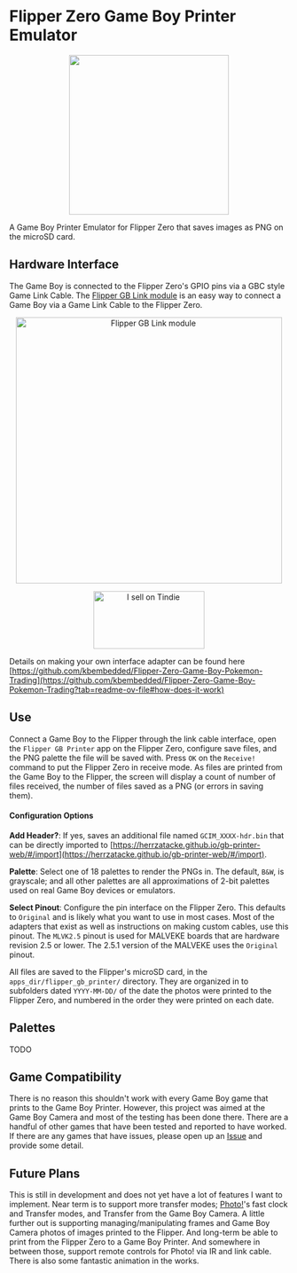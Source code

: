 # Flipper Zero Game Boy Printer Emulator
<p align='center'>
  <img src='https://github.com/kbembedded/flipper-gb-printer/blob/main/.assets/GCIM_0011-bw-4x-color.png' width=288>
</p>
A Game Boy Printer Emulator for Flipper Zero that saves images as PNG on the microSD card.

## Hardware Interface
The Game Boy is connected to the Flipper Zero's GPIO pins via a GBC style Game Link Cable. The [Flipper GB Link module](https://www.tindie.com/products/kbembedded/game-link-gpio-module-for-flipper-zero-game-boy/) is an easy way to connect a Game Boy via a Game Link Cable to the Flipper Zero.

<p align='center'>
  <a href="https://www.tindie.com/stores/kbembedded/?ref=offsite_badges&utm_source=sellers_kbembedded&utm_medium=badges&utm_campaign=badge_large">
<img src="https://i.imgur.com/WQIJK8G.png" alt="Flipper GB Link module" width="480">
  </a>
</p>
<p align='center'>
<a href="https://www.tindie.com/stores/kbembedded/?ref=offsite_badges&utm_source=sellers_kbembedded&utm_medium=badges&utm_campaign=badge_large"><img src="https://d2ss6ovg47m0r5.cloudfront.net/badges/tindie-larges.png" alt="I sell on Tindie" width="200" height="104"></a>
</p>

Details on making your own interface adapter can be found here [https://github.com/kbembedded/Flipper-Zero-Game-Boy-Pokemon-Trading](https://github.com/kbembedded/Flipper-Zero-Game-Boy-Pokemon-Trading?tab=readme-ov-file#how-does-it-work)

## Use
Connect a Game Boy to the Flipper through the link cable interface, open the `Flipper GB Printer` app on the Flipper Zero, configure save files, and the PNG palette the file will be saved with. Press `OK` on the `Receive!` command to put the Flipper Zero in receive mode. As files are printed from the Game Boy to the Flipper, the screen will display a count of number of files received, the number of files saved as a PNG (or errors in saving them).

#### Configuration Options
**Add Header?**: If yes, saves an additional file named `GCIM_XXXX-hdr.bin` that can be directly imported to [https://herrzatacke.github.io/gb-printer-web/#/import](https://herrzatacke.github.io/gb-printer-web/#/import).

**Palette**: Select one of 18 palettes to render the PNGs in. The default, `B&W`, is grayscale; and all other palettes are all approximations of 2-bit palettes used on real Game Boy devices or emulators.

**Select Pinout**: Configure the pin interface on the Flipper Zero. This defaults to `Original` and is likely what you want to use in most cases. Most of the adapters that exist as well as instructions on making custom cables, use this pinout. The `MLVK2.5` pinout is used for MALVEKE boards that are hardware revision 2.5 or lower. The 2.5.1 version of the MALVEKE uses the `Original` pinout.


All files are saved to the Flipper's microSD card, in the `apps_dir/flipper_gb_printer/` directory. They are organized in to subfolders dated `YYYY-MM-DD/` of the date the photos were printed to the Flipper Zero, and numbered in the order they were printed on each date.

## Palettes
TODO

## Game Compatibility
There is no reason this shouldn't work with every Game Boy game that prints to the Game Boy Printer. However, this project was aimed at the Game Boy Camera and most of the testing has been done there. There are a handful of other games that have been tested and reported to have worked. If there are any games that have issues, please open up an [Issue](https://github.com/kbembedded/flipper-gb-printer/issues) and provide some detail.

## Future Plans
This is still in development and does not yet have a lot of features I want to implement. Near term is to support more transfer modes; [Photo!](https://github.com/untoxa/gb-photo)'s fast clock and Transfer modes, and Transfer from the Game Boy Camera. A little further out is supporting managing/manipulating frames and Game Boy Camera photos of images printed to the Flipper. And long-term be able to print from the Flipper Zero to a Game Boy Printer. And somewhere in between those, support remote controls for Photo! via IR and link cable. There is also some fantastic animation in the works.

